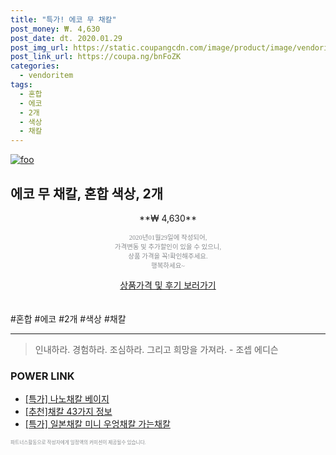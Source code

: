 ```yaml
--- 
title: "특가! 에코 무 채칼" 
post_money: ₩. 4,630 
post_date: dt. 2020.01.29 
post_img_url: https://static.coupangcdn.com/image/product/image/vendoritem/2019/02/01/3046464480/1e420ad4-15e4-4349-8002-a17f47d86ef9.jpg 
post_link_url: https://coupa.ng/bnFoZK 
categories: 
  - vendoritem 
tags: 
  - 혼합 
  - 에코 
  - 2개 
  - 색상 
  - 채칼 
--- 
```

[![foo](https://static.coupangcdn.com/image/product/image/vendoritem/2019/02/01/3046464480/1e420ad4-15e4-4349-8002-a17f47d86ef9.jpg)](https://coupa.ng/bnFoZK) 

## 에코 무 채칼, 혼합 색상, 2개 
<p style="text-align: center;">**₩ 4,630**</p> 
<p style="text-align: center;"><span style="color: #898c8f; font-family: Georgia,Times,serif; font-size: 0.75em;">2020년01월29일에 작성되어, <br>가격변동 및 추가할인이 있을 수 있으니,<br> 상품 가격을 꼭!확인해주세요.<br>행복하세요~</span> 
</p>	 
<div markdown="0" style="text-align: center;"><a href="https://coupa.ng/bnFoZK" class="btn btn--success">상품가격 및 후기 보러가기</a></div> 
<br><br> 
  #혼합 #에코 #2개 #색상 #채칼 
<hr> 

> 인내하라. 경험하라. 조심하라. 그리고 희망을 가져라. - 조셉 에디슨 


### POWER LINK

* <a href="https://blog.naver.com/sakai111/221790107677" target="_blank">[특가] 나노채칼 베이지</a>
* <a href="https://blog.naver.com/fasyy4321/221789280726" target="_blank">[추천]채칼 43가지 정보</a>
* <a href="https://blog.naver.com/an0733/221790780275" target="_blank">[특가] 일본채칼 미니 우엉채칼 가는채칼</a>

<span style="color: #898c8f; font-family: Georgia,Times,serif; font-size: 0.55em;">파트너스활동으로 작성자에게 일정액의 커미션이 제공될수 있습니다.</span> 

